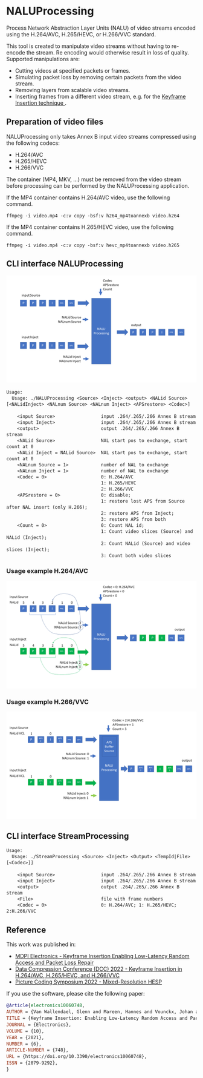 # NALUProcessing

Process Network Abstraction Layer Units (NALU) of video streams encoded using the H.264/AVC, H.265/HEVC, or H.266/VVC standard.

This tool is created to manipulate video streams without having to re-encode the stream. Re encoding would otherwise result in loss of quality.
Supported manipulations are:
* Cutting videos at specified packets or frames.
* Simulating packet loss by removing certain packets from the video stream.
* Removing layers from scalable video streams.
* Inserting frames from a different video stream, e.g. for the [Keyframe Insertion technique ](https://media.idlab.ugent.be/keyframe-insertion-electronics).

## Preparation of video files

NALUProcessing only takes Annex B input video streams compressed using the following codecs: 
* H.264/AVC
* H.265/HEVC
* H.266/VVC

The container (MP4, MKV, ...) must be removed from the video stream before processing can be performed by the NALUProcessing application.

If the MP4 container contains H.264/AVC video, use the following command. 
```
ffmpeg -i video.mp4 -c:v copy -bsf:v h264_mp4toannexb video.h264
```

If the MP4 container contains H.265/HEVC video, use the following command. 
```
ffmpeg -i video.mp4 -c:v copy -bsf:v hevc_mp4toannexb video.h265
```

## CLI interface NALUProcessing

![NALUProcessing Interface](https://github.com/IDLabMedia/NALUProcessing/blob/main/docs/NALUProcessing_Interface.png)

```
Usage:
  Usage: ./NALUProcessing <Source> <Inject> <output> <NALid Source> [<NALidInject> <NALnum Source> <NALnum Inject> <APSrestore> <Codec>]

    <input Source>                 input .264/.265/.266 Annex B stream
    <input Inject>                 input .264/.265/.266 Annex B stream
    <output>                       output .264/.265/.266 Annex B stream
    <NALid Source>                 NAL start pos to exchange, start count at 0
    <NALid Inject = NALid Source>  NAL start pos to exchange, start count at 0
    <NALnum Source = 1>            number of NAL to exchange
    <NALnum Inject = 1>            number of NAL to exchange
    <Codec = 0>                    0: H.264/AVC 
                                   1: H.265/HEVC 
                                   2: H.266/VVC 
    <APSrestore = 0>               0: disable; 
                                   1: restore lost APS from Source after NAL insert (only H.266); 
                                   2: restore APS from Inject; 
                                   3: restore APS from both
    <Count = 0>                    0: Count NAL id; 
                                   1: Count video slices (Source) and NALid (Inject); 
                                   2: Count NALid (Source) and video slices (Inject); 
                                   3: Count both video slices
```

### Usage example H.264/AVC

![NALUProcessing Example H.264/AVC](https://github.com/IDLabMedia/NALUProcessing/blob/main/docs/NALUProcessing_ExampleH264.png)

### Usage example H.266/VVC

![NALUProcessing Example H.266/VVC](https://github.com/IDLabMedia/NALUProcessing/blob/main/docs/NALUProcessing_ExampleH266.png)


## CLI interface StreamProcessing
```
Usage:
  Usage: ./StreamProcessing <Source> <Inject> <Output> <TempId|File> [<Codec>]]

    <input Source>                 input .264/.265/.266 Annex B stream
    <input Inject>                 input .264/.265/.266 Annex B stream
    <output>                       output .264/.265/.266 Annex B stream
    <File>                         file with frame numbers
    <Codec = 0>                    0: H.264/AVC; 1: H.265/HEVC; 2:H.266/VVC
```



## Reference

This work was published in:
* [MDPI Electronics - Keyframe Insertion Enabling Low-Latency Random Access and Packet Loss Repair](https://media.idlab.ugent.be/keyframe-insertion-electronics) 
* [Data Compression Conference (DCC) 2022 - Keyframe Insertion in H.264/AVC, H.265/HEVC, and H.266/VVC](https://media.idlab.ugent.be/keyframe-insertion)
* [Picture Coding Symposium 2022 - Mixed-Resolution HESP](https://media.idlab.ugent.be/hesp-mixed-res)

If you use the software, please cite the following paper:
```bibtex
@Article{electronics10060748,
AUTHOR = {Van Wallendael, Glenn and Mareen, Hannes and Vounckx, Johan and Lambert, Peter},
TITLE = {Keyframe Insertion: Enabling Low-Latency Random Access and Packet Loss Repair},
JOURNAL = {Electronics},
VOLUME = {10},
YEAR = {2021},
NUMBER = {6},
ARTICLE-NUMBER = {748},
URL = {https://doi.org/10.3390/electronics10060748},
ISSN = {2079-9292},
} 
```

